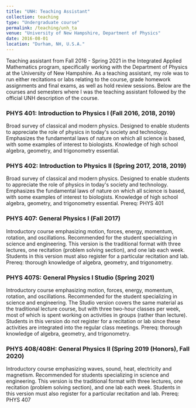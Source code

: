 ```yaml
---
title: "UNH: Teaching Assistant"
collection: teaching
type: "Undergraduate course"
permalink: /teaching/unh_ta
venue: "University of New Hampshire, Department of Physics"
date: 2016-08-01
location: "Durham, NH, U.S.A."
---
```


Teaching assistant from Fall 2016 - Spring 2021 in the Integrated Applied Mathematics program, specifically working with the Department of Physics at the University of New Hampshire. As a teaching assistant, my role was to run either recitations or labs relating to the course, grade homework assignments and final exams, as well as hold review sessions. Below are the courses and semesters where I was the teaching assistant followed by the official UNH description of the course.

### PHYS 401: Introduction to Physics I (Fall 2016, 2018, 2019)
Broad survey of classical and modern physics. Designed to enable students to appreciate the role of physics in today's society and technology. Emphasizes the fundamental laws of nature on which all science is based, with some examples of interest to biologists. Knowledge of high school algebra, geometry, and trigonometry essential. 

### PHYS 402: Introduction to Physics II (Spring 2017, 2018, 2019)
Broad survey of classical and modern physics. Designed to enable students to appreciate the role of physics in today's society and technology. Emphasizes the fundamental laws of nature on which all science is based, with some examples of interest to biologists. Knowledge of high school algebra, geometry, and trigonometry essential. Prereq: PHYS 401

### PHYS 407: General Physics I (Fall 2017)
Introductory course emphasizing motion, forces, energy, momentum, rotation, and oscillations. Recommended for the student specializing in science and engineering. This version is the traditional format with three lectures, one recitation (problem solving section), and one lab each week. Students in this version must also register for a particular recitation and lab. Prereq: thorough knowledge of algebra, geometry, and trigonometry.

### PHYS 407S: General Physics I Studio (Spring 2021)
Introductory course emphasizing motion, forces, energy, momentum, rotation, and oscillations. Recommended for the student specializing in science and engineering. The Studio version covers the same material as the traditional lecture course, but with three two-hour classes per week, most of which is spent working on activities in groups (rather than lecture). Students in this version do not register for a recitation or lab since these activities are integrated into the regular class meetings. Prereq: thorough knowledge of algebra, geometry, and trigonometry.


### PHYS 408/408H: General Physics II  (Spring 2019 (Honors), Fall 2020)
Introductory course emphasizing waves, sound, heat, electricity and magnetism. Recommended for students specializing in science and engineering. This version is the traditional format with three lectures, one recitation (problem solving section), and one lab each week. Students in this version must also register for a particular recitation and lab. Prereq: PHYS 407

